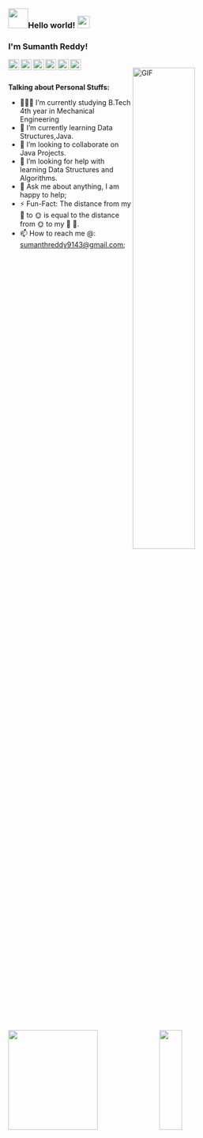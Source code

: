 <!--
### Hi there 👋
**SumanthReddyKallam/SumanthReddy** is a ✨ _special_ ✨ repository because its `README.md` (this file) appears on your GitHub profile.

Here are some ideas to get you started:

- 🔭 I’m currently working on ...
- 🌱 I’m currently learning ...
- 👯 I’m looking to collaborate on ...
- 🤔 I’m looking for help with ...
- 💬 Ask me about ...
- 📫 How to reach me: ...
- 😄 Pronouns: ...
- ⚡ Fun fact: ...
-->


### <img src="https://media1.tenor.com/images/9be16ee212250abbaf952e29f14fcb5e/tenor.gif?itemid=9499717" width="40px"/>Hello world!&nbsp;<img src="https://media.giphy.com/media/101qnIE0eyZIfS/giphy.gif" width="25px">


### I'm Sumanth Reddy! 


<a href="https://twitter.com/sumanth2207">
  <img align="left" alt="Sumanth Reddy Kallam | Twitter" width="22px" src="https://cdn.jsdelivr.net/npm/simple-icons@v3/icons/twitter.svg" />
</a>
<a href="https://www.linkedin.com/in/sumanthreddykallam/">
  <img align="left" alt="Sumanth Reddy's LinkdeIN" width="22px" src="https://cdn.jsdelivr.net/npm/simple-icons@v3/icons/linkedin.svg" />
</a>
<a href="https://t.me/Sumanthreddykallam">
  <img align="left" alt="Sumanth Reddy's Telegram" width="22px" src="https://cdn.jsdelivr.net/npm/simple-icons@v3/icons/telegram.svg" />  
</a>&nbsp;
  
  
<a href="https://www.hackerearth.com/@sumanthreddyk/">
  <img align="left" alt="Sumanth Reddy's Hackerearth" width="22px" src="https://cdn.jsdelivr.net/npm/simple-icons@3.1.0/icons/hackerearth.svg" />
</a>
<a href="https://leetcode.com/sumanthreddyk/">
  <img align="left" alt="Sumanth Reddy's Leetcode" width="22px" src="https://cdn.jsdelivr.net/npm/simple-icons@v3/icons/leetcode.svg" />
</a>
<a href="https://www.codechef.com/users/sumanthreddyk">
  <img align="left" alt="Sumanth Reddy's Codechef" width="22px" src="https://cdn.jsdelivr.net/npm/simple-icons@v3/icons/codechef.svg" />
</a>  

<br />
<!--
I'm, a Machine Learning Developer🤖 from India, currently, I'm a Technical Skill Trainer on Python & Machine Learning 🙍🏽‍♂️ [@APSSDC](https://github.com/AP-State-Skill-Development-Corporation), Freelancer 👨🏽‍💻 [@Upwork](https://www.upwork.com/), & [@chegg](https://www.chegg.com/). Beside's programming, I enjoy cooking and traveling.
-->
  <img align="right" alt="GIF" src="https://cdn.dribbble.com/users/1201592/screenshots/9078494/media/422a760a51cef7de2fa3db9daf697853.gif" height = "50%" width = "50%"/>
 
<br />

 **Talking about Personal Stuffs:**

- 👨🏽‍💻 I’m currently studying B.Tech 4th year in Mechanical Engineering
- 🌱 I’m currently learning Data Structures,Java.
- 👯 I’m looking to collaborate on Java Projects.
- 🤔 I’m looking for help with learning Data Structures and Algorithms.
- 💬 Ask me about anything, I am happy to help;
- ⚡️ Fun-Fact: The distance from my 🏡 to 🌞 is equal to the distance from 🌞 to my 🏡 🤪.
- 📫 How to reach me @: sumanthreddy9143@gmail.com;

<!--
**Languages and Tools:**  

<code><img height="20" src="https://raw.githubusercontent.com/github/explore/80688e429a7d4ef2fca1e82350fe8e3517d3494d/topics/python/python.png"></code>
<code><img height="20" src="https://raw.githubusercontent.com/github/explore/80688e429a7d4ef2fca1e82350fe8e3517d3494d/topics/markdown/markdown.png"></code>
<code><img height="20" src="https://raw.githubusercontent.com/github/explore/80688e429a7d4ef2fca1e82350fe8e3517d3494d/topics/git/git.png"></code>
<code><img height="20" src="https://raw.githubusercontent.com/github/explore/80688e429a7d4ef2fca1e82350fe8e3517d3494d/topics/html/html.png"></code>
<code><img height="20" src="https://raw.githubusercontent.com/github/explore/80688e429a7d4ef2fca1e82350fe8e3517d3494d/topics/mysql/mysql.png"></code>

<!--
![Anil Kumar's github stats](https://github-readme-stats.vercel.app/api?username=AnilKumarTeegala&show_icons=true&hide_border=true)
![Anil Kumar Teegala](https://github-readme-stats.vercel.app/api/top-langs/?username=AnilKumarTeegala&amp;show_icons=true&amp)
-->

<div>
      <img style="zoom:100%" src=https://github-readme-stats.vercel.app/api?username=SumanthReddyKallam&show_icons=true&theme=prussian height=202, width=60% />
    <img style="zoom:100%" src=https://github-readme-stats.vercel.app/api/top-langs/?username=SumanthReddyKallam&show_icons=true&hide_border=true&theme=dark&hide=CSS,JavaScript height=202 width=30% />
</div>

